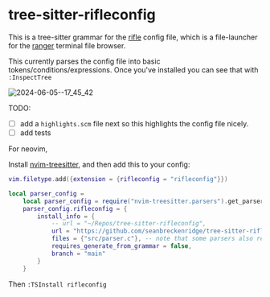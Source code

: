 # tree-sitter-rifleconfig

This is a tree-sitter grammar for the [rifle](https://github.com/ranger/ranger/blob/master/ranger/config/rifle.conf) config file, which is a file-launcher for the [ranger](https://github.com/ranger/ranger/) terminal file browser.

This currently parses the config file into basic tokens/conditions/expressions. Once you've installed you can see that with `:InspectTree`

![2024-06-05--17_45_42](https://github.com/seanbreckenridge/tree-sitter-rifleconfig/assets/7804791/5dadf935-5cb9-4f81-8f2c-8fa12b542ca6)

TODO:

- [ ] add a `highlights.scm` file next so this highlights the config file nicely.
- [ ] add tests

For neovim,

Install [nvim-treesitter](https://github.com/nvim-treesitter/nvim-treesitter?tab=readme-ov-file), and then add this to your config:

```lua
vim.filetype.add({extension = {rifleconfig = "rifleconfig"}})

local parser_config =
    local parser_config = require("nvim-treesitter.parsers").get_parser_configs()
    parser_config.rifleconfig = {
        install_info = {
            -- url = "~/Repos/tree-sitter-rifleconfig",
            url = "https://github.com/seanbreckenridge/tree-sitter-rifleconfig",
            files = {"src/parser.c"}, -- note that some parsers also require src/scanner.c or src/scanner.cc
            requires_generate_from_grammar = false,
            branch = "main"
        }
    }
```

Then `:TSInstall rifleconfig`
